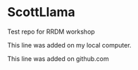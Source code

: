 # ScottLlama
Test repo for RRDM workshop

This line was added on my local computer.

This line was added on github.com
